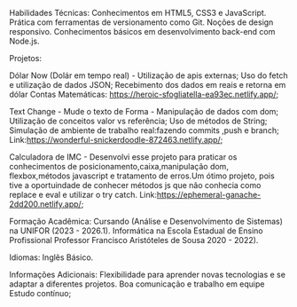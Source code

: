 Habilidades Técnicas:
Conhecimentos em HTML5, CSS3 e JavaScript.
Prática com ferramentas de versionamento como Git.
Noções de design responsivo.
Conhecimentos básicos em desenvolvimento back-end com Node.js.

Projetos:

Dólar Now (Dolár em tempo real) -  Utilização de apis externas; Uso do fetch e utilização de dados JSON; Recebimento dos dados em reais e retorna em dólar Contas Matemáticas: https://heroic-sfogliatella-ea93ec.netlify.app/;

Text Change -  Mude o texto de Forma - Manipulação de dados com dom; Utilização de conceitos valor vs referência; Uso de métodos de String; Simulação de ambiente de trabalho real:fazendo commits ,push e branch; Link:https://wonderful-snickerdoodle-872463.netlify.app/;

Calculadora de IMC  - Desenvolvi esse projeto para praticar os conhecimentos de posicionamento,caixa,manipulação dom, flexbox,métodos javascript e tratamento de erros.Um ótimo projeto, pois tive a oportuindade de conhecer métodos js que não conhecia como replace e eval e utilizar o try catch. Link:https://ephemeral-ganache-2dd200.netlify.app/;

Formação Acadêmica:
Cursando (Análise e Desenvolvimento de Sistemas) na UNIFOR (2023 - 2026.1).
Informática na Escola Estadual de Ensino Profissional Professor Francisco Aristóteles de Sousa 2020 - 2022).

Idiomas:
Inglês Básico.

Informações Adicionais:
Flexibilidade para aprender novas tecnologias e se adaptar a diferentes projetos.
Boa comunicação e trabalho em equipe
Estudo contínuo;

